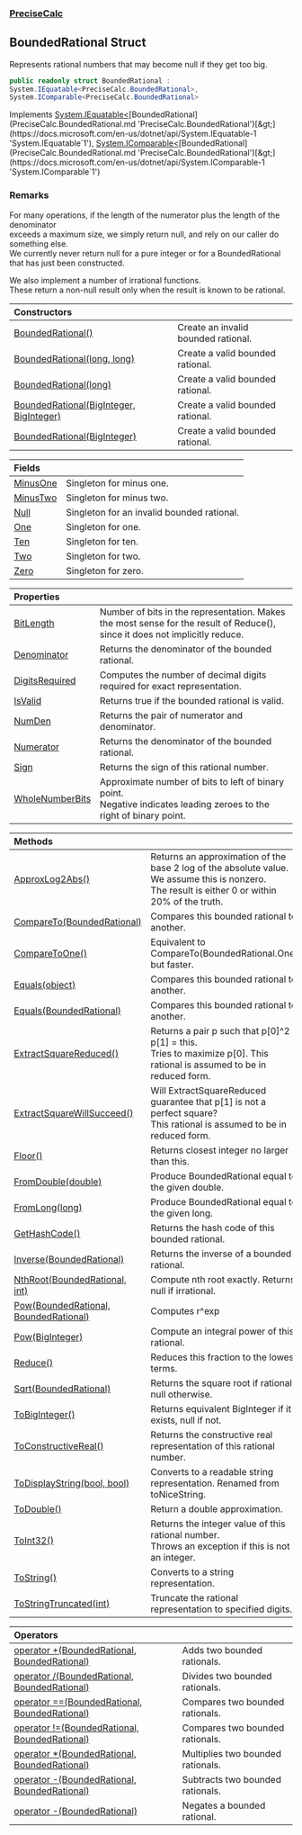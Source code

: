 ### [PreciseCalc](PreciseCalc.md 'PreciseCalc')

## BoundedRational Struct

Represents rational numbers that may become null if they get too big.

```csharp
public readonly struct BoundedRational :
System.IEquatable<PreciseCalc.BoundedRational>,
System.IComparable<PreciseCalc.BoundedRational>
```

Implements [System.IEquatable&lt;](https://docs.microsoft.com/en-us/dotnet/api/System.IEquatable-1 'System.IEquatable`1')[BoundedRational](PreciseCalc.BoundedRational.md 'PreciseCalc.BoundedRational')[&gt;](https://docs.microsoft.com/en-us/dotnet/api/System.IEquatable-1 'System.IEquatable`1'), [System.IComparable&lt;](https://docs.microsoft.com/en-us/dotnet/api/System.IComparable-1 'System.IComparable`1')[BoundedRational](PreciseCalc.BoundedRational.md 'PreciseCalc.BoundedRational')[&gt;](https://docs.microsoft.com/en-us/dotnet/api/System.IComparable-1 'System.IComparable`1')

### Remarks
  
For many operations, if the length of the numerator plus the length of the denominator  
exceeds a maximum size, we simply return null, and rely on our caller do something else.  
We currently never return null for a pure integer or for a BoundedRational that has just been constructed.  
  
We also implement a number of irrational functions.  
These return a non-null result only when the result is known to be rational.

| Constructors | |
| :--- | :--- |
| [BoundedRational()](PreciseCalc.BoundedRational.BoundedRational().md 'PreciseCalc.BoundedRational.BoundedRational()') | Create an invalid bounded rational. |
| [BoundedRational(long, long)](PreciseCalc.BoundedRational.BoundedRational(long,long).md 'PreciseCalc.BoundedRational.BoundedRational(long, long)') | Create a valid bounded rational. |
| [BoundedRational(long)](PreciseCalc.BoundedRational.BoundedRational(long).md 'PreciseCalc.BoundedRational.BoundedRational(long)') | Create a valid bounded rational. |
| [BoundedRational(BigInteger, BigInteger)](PreciseCalc.BoundedRational.BoundedRational(System.Numerics.BigInteger,System.Numerics.BigInteger).md 'PreciseCalc.BoundedRational.BoundedRational(System.Numerics.BigInteger, System.Numerics.BigInteger)') | Create a valid bounded rational. |
| [BoundedRational(BigInteger)](PreciseCalc.BoundedRational.BoundedRational(System.Numerics.BigInteger).md 'PreciseCalc.BoundedRational.BoundedRational(System.Numerics.BigInteger)') | Create a valid bounded rational. |

| Fields | |
| :--- | :--- |
| [MinusOne](PreciseCalc.BoundedRational.MinusOne.md 'PreciseCalc.BoundedRational.MinusOne') | Singleton for minus one. |
| [MinusTwo](PreciseCalc.BoundedRational.MinusTwo.md 'PreciseCalc.BoundedRational.MinusTwo') | Singleton for minus two. |
| [Null](PreciseCalc.BoundedRational.Null.md 'PreciseCalc.BoundedRational.Null') | Singleton for an invalid bounded rational. |
| [One](PreciseCalc.BoundedRational.One.md 'PreciseCalc.BoundedRational.One') | Singleton for one. |
| [Ten](PreciseCalc.BoundedRational.Ten.md 'PreciseCalc.BoundedRational.Ten') | Singleton for ten. |
| [Two](PreciseCalc.BoundedRational.Two.md 'PreciseCalc.BoundedRational.Two') | Singleton for two. |
| [Zero](PreciseCalc.BoundedRational.Zero.md 'PreciseCalc.BoundedRational.Zero') | Singleton for zero. |

| Properties | |
| :--- | :--- |
| [BitLength](PreciseCalc.BoundedRational.BitLength.md 'PreciseCalc.BoundedRational.BitLength') | Number of bits in the representation. Makes the most sense for the result of Reduce(),<br/>since it does not implicitly reduce. |
| [Denominator](PreciseCalc.BoundedRational.Denominator.md 'PreciseCalc.BoundedRational.Denominator') | Returns the denominator of the bounded rational. |
| [DigitsRequired](PreciseCalc.BoundedRational.DigitsRequired.md 'PreciseCalc.BoundedRational.DigitsRequired') | Computes the number of decimal digits required for exact representation. |
| [IsValid](PreciseCalc.BoundedRational.IsValid.md 'PreciseCalc.BoundedRational.IsValid') | Returns true if the bounded rational is valid. |
| [NumDen](PreciseCalc.BoundedRational.NumDen.md 'PreciseCalc.BoundedRational.NumDen') | Returns the pair of numerator and denominator. |
| [Numerator](PreciseCalc.BoundedRational.Numerator.md 'PreciseCalc.BoundedRational.Numerator') | Returns the denominator of the bounded rational. |
| [Sign](PreciseCalc.BoundedRational.Sign.md 'PreciseCalc.BoundedRational.Sign') | Returns the sign of this rational number. |
| [WholeNumberBits](PreciseCalc.BoundedRational.WholeNumberBits.md 'PreciseCalc.BoundedRational.WholeNumberBits') | Approximate number of bits to left of binary point.<br/>Negative indicates leading zeroes to the right of binary point. |

| Methods | |
| :--- | :--- |
| [ApproxLog2Abs()](PreciseCalc.BoundedRational.ApproxLog2Abs().md 'PreciseCalc.BoundedRational.ApproxLog2Abs()') | Returns an approximation of the base 2 log of the absolute value.<br/>We assume this is nonzero.<br/>The result is either 0 or within 20% of the truth. |
| [CompareTo(BoundedRational)](PreciseCalc.BoundedRational.CompareTo(PreciseCalc.BoundedRational).md 'PreciseCalc.BoundedRational.CompareTo(PreciseCalc.BoundedRational)') | Compares this bounded rational to another. |
| [CompareToOne()](PreciseCalc.BoundedRational.CompareToOne().md 'PreciseCalc.BoundedRational.CompareToOne()') | Equivalent to CompareTo(BoundedRational.One) but faster. |
| [Equals(object)](PreciseCalc.BoundedRational.Equals(object).md 'PreciseCalc.BoundedRational.Equals(object)') | Compares this bounded rational to another. |
| [Equals(BoundedRational)](PreciseCalc.BoundedRational.Equals(PreciseCalc.BoundedRational).md 'PreciseCalc.BoundedRational.Equals(PreciseCalc.BoundedRational)') | Compares this bounded rational to another. |
| [ExtractSquareReduced()](PreciseCalc.BoundedRational.ExtractSquareReduced().md 'PreciseCalc.BoundedRational.ExtractSquareReduced()') | Returns a pair p such that p[0]^2 * p[1] = this.<br/>Tries to maximize p[0]. This rational is assumed to be in reduced form. |
| [ExtractSquareWillSucceed()](PreciseCalc.BoundedRational.ExtractSquareWillSucceed().md 'PreciseCalc.BoundedRational.ExtractSquareWillSucceed()') | Will ExtractSquareReduced guarantee that p[1] is not a perfect square?<br/>This rational is assumed to be in reduced form. |
| [Floor()](PreciseCalc.BoundedRational.Floor().md 'PreciseCalc.BoundedRational.Floor()') | Returns closest integer no larger than this. |
| [FromDouble(double)](PreciseCalc.BoundedRational.FromDouble(double).md 'PreciseCalc.BoundedRational.FromDouble(double)') | Produce BoundedRational equal to the given double. |
| [FromLong(long)](PreciseCalc.BoundedRational.FromLong(long).md 'PreciseCalc.BoundedRational.FromLong(long)') | Produce BoundedRational equal to the given long. |
| [GetHashCode()](PreciseCalc.BoundedRational.GetHashCode().md 'PreciseCalc.BoundedRational.GetHashCode()') | Returns the hash code of this bounded rational. |
| [Inverse(BoundedRational)](PreciseCalc.BoundedRational.Inverse(PreciseCalc.BoundedRational).md 'PreciseCalc.BoundedRational.Inverse(PreciseCalc.BoundedRational)') | Returns the inverse of a bounded rational. |
| [NthRoot(BoundedRational, int)](PreciseCalc.BoundedRational.NthRoot(PreciseCalc.BoundedRational,int).md 'PreciseCalc.BoundedRational.NthRoot(PreciseCalc.BoundedRational, int)') | Compute nth root exactly. Returns null if irrational. |
| [Pow(BoundedRational, BoundedRational)](PreciseCalc.BoundedRational.Pow(PreciseCalc.BoundedRational,PreciseCalc.BoundedRational).md 'PreciseCalc.BoundedRational.Pow(PreciseCalc.BoundedRational, PreciseCalc.BoundedRational)') | Computes r^exp |
| [Pow(BigInteger)](PreciseCalc.BoundedRational.Pow(System.Numerics.BigInteger).md 'PreciseCalc.BoundedRational.Pow(System.Numerics.BigInteger)') | Compute an integral power of this rational. |
| [Reduce()](PreciseCalc.BoundedRational.Reduce().md 'PreciseCalc.BoundedRational.Reduce()') | Reduces this fraction to the lowest terms. |
| [Sqrt(BoundedRational)](PreciseCalc.BoundedRational.Sqrt(PreciseCalc.BoundedRational).md 'PreciseCalc.BoundedRational.Sqrt(PreciseCalc.BoundedRational)') | Returns the square root if rational, null otherwise. |
| [ToBigInteger()](PreciseCalc.BoundedRational.ToBigInteger().md 'PreciseCalc.BoundedRational.ToBigInteger()') | Returns equivalent BigInteger if it exists, null if not. |
| [ToConstructiveReal()](PreciseCalc.BoundedRational.ToConstructiveReal().md 'PreciseCalc.BoundedRational.ToConstructiveReal()') | Returns the constructive real representation of this rational number. |
| [ToDisplayString(bool, bool)](PreciseCalc.BoundedRational.ToDisplayString(bool,bool).md 'PreciseCalc.BoundedRational.ToDisplayString(bool, bool)') | Converts to a readable string representation. Renamed from toNiceString. |
| [ToDouble()](PreciseCalc.BoundedRational.ToDouble().md 'PreciseCalc.BoundedRational.ToDouble()') | Return a double approximation. |
| [ToInt32()](PreciseCalc.BoundedRational.ToInt32().md 'PreciseCalc.BoundedRational.ToInt32()') | Returns the integer value of this rational number.<br/>Throws an exception if this is not an integer. |
| [ToString()](PreciseCalc.BoundedRational.ToString().md 'PreciseCalc.BoundedRational.ToString()') | Converts to a string representation. |
| [ToStringTruncated(int)](PreciseCalc.BoundedRational.ToStringTruncated(int).md 'PreciseCalc.BoundedRational.ToStringTruncated(int)') | Truncate the rational representation to specified digits. |

| Operators | |
| :--- | :--- |
| [operator +(BoundedRational, BoundedRational)](PreciseCalc.BoundedRational.op_Addition(PreciseCalc.BoundedRational,PreciseCalc.BoundedRational).md 'PreciseCalc.BoundedRational.op_Addition(PreciseCalc.BoundedRational, PreciseCalc.BoundedRational)') | Adds two bounded rationals. |
| [operator /(BoundedRational, BoundedRational)](PreciseCalc.BoundedRational.op_Division(PreciseCalc.BoundedRational,PreciseCalc.BoundedRational).md 'PreciseCalc.BoundedRational.op_Division(PreciseCalc.BoundedRational, PreciseCalc.BoundedRational)') | Divides two bounded rationals. |
| [operator ==(BoundedRational, BoundedRational)](PreciseCalc.BoundedRational.op_Equality(PreciseCalc.BoundedRational,PreciseCalc.BoundedRational).md 'PreciseCalc.BoundedRational.op_Equality(PreciseCalc.BoundedRational, PreciseCalc.BoundedRational)') | Compares two bounded rationals. |
| [operator !=(BoundedRational, BoundedRational)](PreciseCalc.BoundedRational.op_Inequality(PreciseCalc.BoundedRational,PreciseCalc.BoundedRational).md 'PreciseCalc.BoundedRational.op_Inequality(PreciseCalc.BoundedRational, PreciseCalc.BoundedRational)') | Compares two bounded rationals. |
| [operator *(BoundedRational, BoundedRational)](PreciseCalc.BoundedRational.op_Multiply(PreciseCalc.BoundedRational,PreciseCalc.BoundedRational).md 'PreciseCalc.BoundedRational.op_Multiply(PreciseCalc.BoundedRational, PreciseCalc.BoundedRational)') | Multiplies two bounded rationals. |
| [operator -(BoundedRational, BoundedRational)](PreciseCalc.BoundedRational.op_Subtraction(PreciseCalc.BoundedRational,PreciseCalc.BoundedRational).md 'PreciseCalc.BoundedRational.op_Subtraction(PreciseCalc.BoundedRational, PreciseCalc.BoundedRational)') | Subtracts two bounded rationals. |
| [operator -(BoundedRational)](PreciseCalc.BoundedRational.op_UnaryNegation(PreciseCalc.BoundedRational).md 'PreciseCalc.BoundedRational.op_UnaryNegation(PreciseCalc.BoundedRational)') | Negates a bounded rational. |
